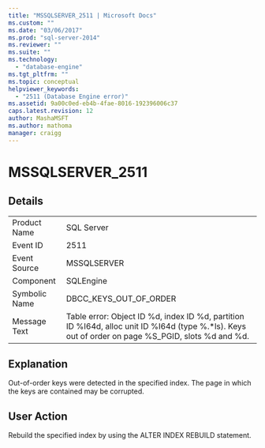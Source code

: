 ```yaml
---
title: "MSSQLSERVER_2511 | Microsoft Docs"
ms.custom: ""
ms.date: "03/06/2017"
ms.prod: "sql-server-2014"
ms.reviewer: ""
ms.suite: ""
ms.technology: 
  - "database-engine"
ms.tgt_pltfrm: ""
ms.topic: conceptual
helpviewer_keywords: 
  - "2511 (Database Engine error)"
ms.assetid: 9a00c0ed-eb4b-4fae-8016-192396006c37
caps.latest.revision: 12
author: MashaMSFT
ms.author: mathoma
manager: craigg
---
```

# MSSQLSERVER_2511
    
## Details  
  
|||  
|-|-|  
|Product Name|SQL Server|  
|Event ID|2511|  
|Event Source|MSSQLSERVER|  
|Component|SQLEngine|  
|Symbolic Name|DBCC_KEYS_OUT_OF_ORDER|  
|Message Text|Table error: Object ID %d, index ID %d, partition ID %I64d, alloc unit ID %I64d (type %.*ls). Keys out of order on page %S_PGID, slots %d and %d.|  
  
## Explanation  
 Out-of-order keys were detected in the specified index. The page in which the keys are contained may be corrupted.  
  
## User Action  
 Rebuild the specified index by using the ALTER INDEX REBUILD statement.  
  
  
